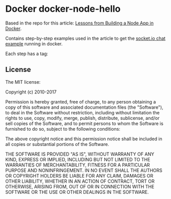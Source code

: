 # Docker docker-node-hello 

Based in the repo for this article: [  Lessons from Building a Node App in Docker](http://jdlm.info/articles/2016/03/06/lessons-building-node-app-docker.html).

Contains step-by-step examples used in the article to get the [socket.io chat example](http://socket.io/get-started/chat) running in docker.

Each step has a tag:

## License

The MIT license:

Copyright (c) 2010-2017 

Permission is hereby granted, free of charge, to any person obtaining a copy
of this software and associated documentation files (the "Software"), to deal
in the Software without restriction, including without limitation the rights
to use, copy, modify, merge, publish, distribute, sublicense, and/or sell
copies of the Software, and to permit persons to whom the Software is
furnished to do so, subject to the following conditions:

The above copyright notice and this permission notice shall be included in
all copies or substantial portions of the Software.

THE SOFTWARE IS PROVIDED "AS IS", WITHOUT WARRANTY OF ANY KIND, EXPRESS OR
IMPLIED, INCLUDING BUT NOT LIMITED TO THE WARRANTIES OF MERCHANTABILITY,
FITNESS FOR A PARTICULAR PURPOSE AND NONINFRINGEMENT. IN NO EVENT SHALL THE
AUTHORS OR COPYRIGHT HOLDERS BE LIABLE FOR ANY CLAIM, DAMAGES OR OTHER
LIABILITY, WHETHER IN AN ACTION OF CONTRACT, TORT OR OTHERWISE, ARISING FROM,
OUT OF OR IN CONNECTION WITH THE SOFTWARE OR THE USE OR OTHER DEALINGS IN
THE SOFTWARE.
